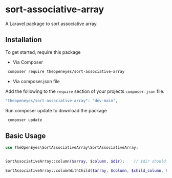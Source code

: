 # sort-associative-array
 A Laravel package to sort associative array.
 
## Installation

To get started, require this package

- Via Composer

``` bash
 composer require theopeneyes/sort-associative-array
```

- Via composer.json file

Add the following to the `require` section of your projects `composer.json` file.
``` php
"theopeneyes/sort-associative-array": "dev-main",
```

Run composer update to download the package

``` bash
 composer update
```

## Basic Usage

```php
use TheOpenEyes\SortAssociativeArray\SortAssociativeArray;


SortAssociativeArray::column($array, $column, $dir);	// $dir should be either SORT_ASC or SORT_DESC, Default is SORT_ASC

SortAssociativeArray::columnWithChild($array, $column, $child_column, $dir);	// $dir should be either SORT_ASC or SORT_DESC, Default is SORT_ASC

```
